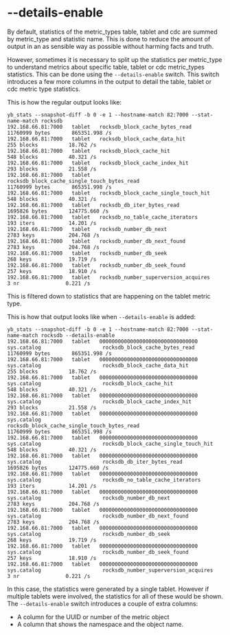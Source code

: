 # --details-enable

By default, statistics of the metric_types table, tablet and cdc are summed by metric_type and statistic name. This is done to reduce the amount of output in an as sensible way as possible without harming facts and truth.

However, sometimes it is necessary to split up the statistics per metric_type to understand metrics about specific table, tablet or cdc metric_types statistics. This can be done using the `--details-enable` switch. This switch introduces a few more columns in the output to detail the table, tablet or cdc metric type statistics.

This is how the regular output looks like:
```shell
yb_stats --snapshot-diff -b 0 -e 1 --hostname-match 82:7000 --stat-name-match rocksdb
192.168.66.81:7000   tablet   rocksdb_block_cache_bytes_read                                                11760999 bytes       865351.998 /s
192.168.66.81:7000   tablet   rocksdb_block_cache_data_hit                                                       255 blocks          18.762 /s
192.168.66.81:7000   tablet   rocksdb_block_cache_hit                                                            548 blocks          40.321 /s
192.168.66.81:7000   tablet   rocksdb_block_cache_index_hit                                                      293 blocks          21.558 /s
192.168.66.81:7000   tablet   rocksdb_block_cache_single_touch_bytes_read                                   11760999 bytes       865351.998 /s
192.168.66.81:7000   tablet   rocksdb_block_cache_single_touch_hit                                               548 blocks          40.321 /s
192.168.66.81:7000   tablet   rocksdb_db_iter_bytes_read                                                     1695826 bytes       124775.660 /s
192.168.66.81:7000   tablet   rocksdb_no_table_cache_iterators                                                   193 iters           14.201 /s
192.168.66.81:7000   tablet   rocksdb_number_db_next                                                            2783 keys           204.768 /s
192.168.66.81:7000   tablet   rocksdb_number_db_next_found                                                      2783 keys           204.768 /s
192.168.66.81:7000   tablet   rocksdb_number_db_seek                                                             268 keys            19.719 /s
192.168.66.81:7000   tablet   rocksdb_number_db_seek_found                                                       257 keys            18.910 /s
192.168.66.81:7000   tablet   rocksdb_number_superversion_acquires                                                 3 nr               0.221 /s
```
This is filtered down to statistics that are happening on the tablet metric type.

This is how that output looks like when `--details-enable` is added:
```shell
yb_stats --snapshot-diff -b 0 -e 1 --hostname-match 82:7000 --stat-name-match rocksdb --details-enable
192.168.66.81:7000   tablet   00000000000000000000000000000000 sys.catalog                    rocksdb_block_cache_bytes_read                                                11760999 bytes       865351.998 /s
192.168.66.81:7000   tablet   00000000000000000000000000000000 sys.catalog                    rocksdb_block_cache_data_hit                                                       255 blocks          18.762 /s
192.168.66.81:7000   tablet   00000000000000000000000000000000 sys.catalog                    rocksdb_block_cache_hit                                                            548 blocks          40.321 /s
192.168.66.81:7000   tablet   00000000000000000000000000000000 sys.catalog                    rocksdb_block_cache_index_hit                                                      293 blocks          21.558 /s
192.168.66.81:7000   tablet   00000000000000000000000000000000 sys.catalog                    rocksdb_block_cache_single_touch_bytes_read                                   11760999 bytes       865351.998 /s
192.168.66.81:7000   tablet   00000000000000000000000000000000 sys.catalog                    rocksdb_block_cache_single_touch_hit                                               548 blocks          40.321 /s
192.168.66.81:7000   tablet   00000000000000000000000000000000 sys.catalog                    rocksdb_db_iter_bytes_read                                                     1695826 bytes       124775.660 /s
192.168.66.81:7000   tablet   00000000000000000000000000000000 sys.catalog                    rocksdb_no_table_cache_iterators                                                   193 iters           14.201 /s
192.168.66.81:7000   tablet   00000000000000000000000000000000 sys.catalog                    rocksdb_number_db_next                                                            2783 keys           204.768 /s
192.168.66.81:7000   tablet   00000000000000000000000000000000 sys.catalog                    rocksdb_number_db_next_found                                                      2783 keys           204.768 /s
192.168.66.81:7000   tablet   00000000000000000000000000000000 sys.catalog                    rocksdb_number_db_seek                                                             268 keys            19.719 /s
192.168.66.81:7000   tablet   00000000000000000000000000000000 sys.catalog                    rocksdb_number_db_seek_found                                                       257 keys            18.910 /s
192.168.66.81:7000   tablet   00000000000000000000000000000000 sys.catalog                    rocksdb_number_superversion_acquires                                                 3 nr               0.221 /s
```
In this case, the statistics were generated by a single tablet. However if multiple tablets were involved, the statistics for all of these would be shown.
The `--details-enable` switch introduces a couple of extra columns:
- A column for the UUID or number of the metric object
- A column that shows the namespace and the object name.
